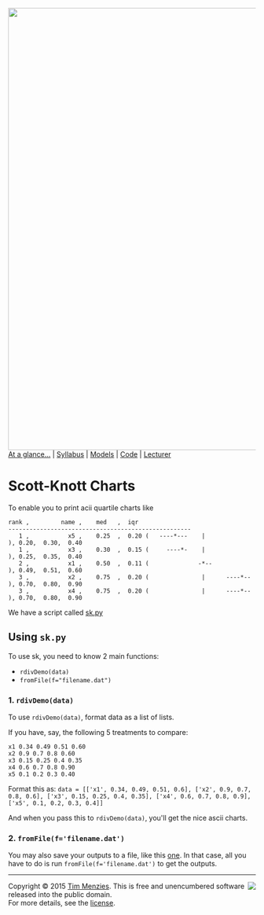 [<img width=900 src="https://raw.githubusercontent.com/txt/mase/master/img/banner1.png">](https://github.com/txt/mase/blob/master/README.md)   
[At a glance...](https://github.com/txt/mase/blob/master/OVERVIEW.md) |
[Syllabus](https://github.com/txt/mase/blob/master/SYLLABUS.md) |
[Models](https://github.com/txt/mase/blob/master/MODELS.md) |
[Code](https://github.com/txt/mase/tree/master/src) |
[Lecturer](http://menzies.us) 


# Scott-Knott Charts

To enable you to print acii quartile charts like

```
rank ,         name ,    med   ,  iqr
----------------------------------------------------
   1 ,           x5 ,    0.25  ,  0.20 (   ----*---    |              ), 0.20,  0.30,  0.40
   1 ,           x3 ,    0.30  ,  0.15 (     ----*-    |              ), 0.25,  0.35,  0.40
   2 ,           x1 ,    0.50  ,  0.11 (              -*--            ), 0.49,  0.51,  0.60
   3 ,           x2 ,    0.75  ,  0.20 (               |      ----*-- ), 0.70,  0.80,  0.90
   3 ,           x4 ,    0.75  ,  0.20 (               |      ----*-- ), 0.70,  0.80,  0.90
```

We have a script called [sk.py](https://github.com/txt/mase/blob/master/src/doc/sk.py)

## Using `sk.py`

To use sk, you need to know 2 main functions:
  - `rdivDemo(data)`
  - `fromFile(f="filename.dat")`

### 1. `rdivDemo(data)`
To use `rdivDemo(data)`, format data as a list of lists.

If you have, say, the following 5 treatments to compare:
```
x1 0.34 0.49 0.51 0.60
x2 0.9 0.7 0.8 0.60
x3 0.15 0.25 0.4 0.35
x4 0.6 0.7 0.8 0.90
x5 0.1 0.2 0.3 0.40
```

Format this as:
`data = [['x1', 0.34, 0.49, 0.51, 0.6], ['x2', 0.9, 0.7, 0.8, 0.6], ['x3', 0.15, 0.25, 0.4, 0.35], ['x4', 0.6, 0.7, 0.8, 0.9], ['x5', 0.1, 0.2, 0.3, 0.4]]`

And when you pass this to `rdivDemo(data)`, you'll get the nice ascii charts.

### 2. `fromFile(f='filename.dat')`
You may also save your outputs to a file, like this [one](https://github.com/txt/mase/blob/master/src/doc/data.dat). In that case, all you have to do is run `fromFile(f='filename.dat')` to get the outputs.




_________

<img align=right src="https://raw.githubusercontent.com/txt/mase/master/img/pd-icon.png">Copyright © 2015 [Tim Menzies](http://menzies.us).
This is free and unencumbered software released into the public domain.   
For more details, see the [license](https://github.com/txt/mase/blob/master/LICENSE.md).


